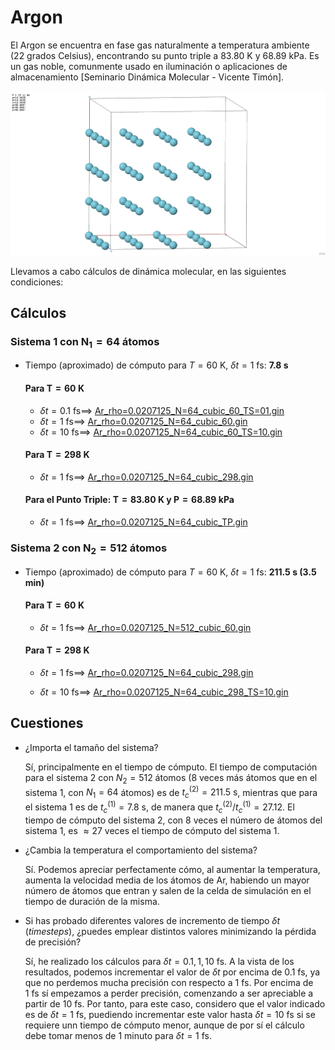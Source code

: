 # Argon #

El Argon se encuentra en fase gas naturalmente a temperatura ambiente (22 grados Celsius), encontrando su punto triple a 83.80 K y 68.89 kPa. Es un gas noble, comunmente usado en iluminación o aplicaciones de almacenamiento [Seminario Dinámica Molecular - Vicente Timón].

![Ar](https://github.com/jaqg/GULP/blob/main/Proyectos/Ejercicios_Vicente/Ar/N%3D64/T%3D60K/TS%3D1fs/Ar_rho%3D0.0207125_N%3D64_cubic_60.png "Ar")

Llevamos a cabo cálculos de dinámica molecular, en las siguientes condiciones:

## Cálculos ##

### Sistema 1 con $\boldsymbol{N_1=64}$ átomos ###

- Tiempo (aproximado) de cómputo para $T=60\ \mathrm{K},\ \delta t = 1\ \mathrm{fs}$: **7.8 s**

    #### Para $\boldsymbol{T=60\ \mathrm{K}}$ ####

    - $\delta t = 0.1\ \mathrm{fs} \implies$ [Ar_rho=0.0207125_N=64_cubic_60_TS=01.gin](https://github.com/jaqg/GULP/blob/main/Proyectos/Ejercicios_Vicente/Ar/N%3D64/T%3D60K/TS%3D0.1fs/Ar_rho%3D0.0207125_N%3D64_cubic_60_TS%3D01.gin)
    - $\delta t = 1\ \mathrm{fs} \implies$ [Ar_rho=0.0207125_N=64_cubic_60.gin](https://github.com/jaqg/GULP/blob/main/Proyectos/Ejercicios_Vicente/Ar/N%3D64/T%3D60K/TS%3D1fs/Ar_rho%3D0.0207125_N%3D64_cubic_60.gin)
    - $\delta t = 10\ \mathrm{fs} \implies$ [Ar_rho=0.0207125_N=64_cubic_60_TS=10.gin](https://github.com/jaqg/GULP/blob/main/Proyectos/Ejercicios_Vicente/Ar/N%3D64/T%3D60K/TS%3D10fs/Ar_rho%3D0.0207125_N%3D64_cubic_60_TS%3D10.gin)

    #### Para $\boldsymbol{T=298\ \mathrm{K}}$ ####

    - $\delta t = 1\ \mathrm{fs} \implies$ [Ar_rho=0.0207125_N=64_cubic_298.gin](https://github.com/jaqg/GULP/blob/main/Proyectos/Ejercicios_Vicente/Ar/N%3D64/T%3D298K/TS%3D1fs/Ar_rho%3D0.0207125_N%3D64_cubic_298.gin)


    #### Para el **Punto Triple**: $\boldsymbol{T=83.80\ \mathrm{K}}$ y $\boldsymbol{P=68.89\ \mathrm{kPa}}$ ####

    - $\delta t = 1\ \mathrm{fs} \implies$ [Ar_rho=0.0207125_N=64_cubic_TP.gin](https://github.com/jaqg/GULP/blob/main/Proyectos/Ejercicios_Vicente/Ar/N%3D64/Punto_triple/TS%3D1fs/Ar_rho%3D0.0207125_N%3D64_cubic_TP.gin)

### Sistema 2 con $\boldsymbol{N_2=512}$ átomos ###

- Tiempo (aproximado) de cómputo para $T=60\ \mathrm{K},\ \delta t = 1\ \mathrm{fs}$: **211.5 s (3.5 min)**

    #### Para $\boldsymbol{T=60\ \mathrm{K}}$ ####

    - $\delta t = 1\ \mathrm{fs} \implies$ [Ar_rho=0.0207125_N=512_cubic_60.gin](https://github.com/jaqg/GULP/blob/main/Proyectos/Ejercicios_Vicente/Ar/N%3D512/T%3D60K/TS%3D1fs/Ar_rho%3D0.0207125_N%3D512_cubic_60.gin)

    #### Para $\boldsymbol{T=298\ \mathrm{K}}$ ####

    - $\delta t = 1\ \mathrm{fs} \implies$ [Ar_rho=0.0207125_N=64_cubic_298.gin](https://github.com/jaqg/GULP/blob/main/Proyectos/Ejercicios_Vicente/Ar/N%3D512/T%3D298K/TS%3D1fs/Ar_rho%3D0.0207125_N%3D512_cubic_298.gin)

    - $\delta t = 10\ \mathrm{fs} \implies$ [Ar_rho=0.0207125_N=64_cubic_298_TS=10.gin](https://github.com/jaqg/GULP/blob/main/Proyectos/Ejercicios_Vicente/Ar/N%3D512/T%3D298K/TS%3D10fs/Ar_rho%3D0.0207125_N%3D512_cubic_298_TS%3D10.gin)

## Cuestiones ##

- ¿Importa el tamaño del sistema?

    Sí, principalmente en el tiempo de cómputo. El tiempo de computación para el sistema 2 con $N_2=512$ átomos (8 veces más átomos que en el sistema 1, con $N_1=64$ átomos) es de $t_{c}^{(2)}=211.5\ \mathrm{s}$, mientras que para el sistema 1 es de $t_{c}^{(1)}=7.8\ \mathrm{s}$, de manera que $t_{c}^{(2)}/t_{c}^{(1)} = 27.12$. El tiempo de cómputo del sistema 2, con 8 veces el número de átomos del sistema 1, es $\approx 27$ veces el tiempo de cómputo del sistema 1.

- ¿Cambia la temperatura el comportamiento del sistema?

    Sí. Podemos apreciar perfectamente cómo, al aumentar la temperatura, aumenta la velocidad media de los átomos de Ar, habiendo un mayor número de átomos que entran y salen de la celda de simulación en el tiempo de duración de la misma.

- Si has probado diferentes valores de incremento de tiempo $\delta t$ (*timesteps*), ¿puedes emplear distintos valores minimizando la pérdida de precisión?

    Sí, he realizado los cálculos para $\delta t = 0.1,1,10\ \mathrm{fs}$. A la vista de los resultados, podemos incrementar el valor de $\delta t$ por encima de $0.1\ \mathrm{fs}$, ya que no perdemos mucha precisión con respecto a $1\ \mathrm{fs}$. Por encima de $1\ \mathrm{fs}$ sí empezamos a perder precisión, comenzando a ser apreciable a partir de $10\ \mathrm{fs}$. Por tanto, para este caso, considero que el valor indicado es de $\delta t = 1\ \mathrm{fs}$, puediendo incrementar este valor hasta $\delta t = 10\ \mathrm{fs}$ si se requiere unn tiempo de cómputo menor, aunque de por sí el cálculo debe tomar menos de 1 minuto para $\delta t = 1\ \mathrm{fs}$.
